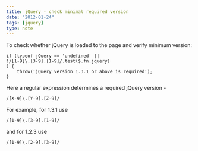 ```yaml
---
title: jQuery - check minimal required version
date: "2012-01-24"
tags: [jquery]
type: note
---
```


To check whether jQuery is loaded to the page and verify minimum version:

    if (typeof jQuery == 'undefined' ||
    !/[1-9]\.[3-9].[1-9]/.test($.fn.jquery)
    ) {
        throw('jQuery version 1.3.1 or above is required');
    }
<!-- more -->

Here a regular expression determines a required jQuery version -

    /[X-9]\.[Y-9].[Z-9]/

For example, for 1.3.1 use

    /[1-9]\.[3-9].[1-9]/

and for 1.2.3 use

    /[1-9]\.[2-9].[3-9]/
